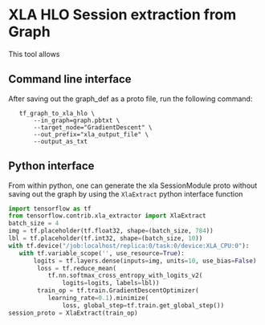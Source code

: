 # XLA HLO Session extraction from Graph
 This tool allows
 ## Command line interface
After saving out the graph_def as a proto file, run the following command:
 ```
    tf_graph_to_xla_hlo \
        --in_graph=graph.pbtxt \
        --target_node="GradientDescent" \
        --out_prefix="xla_output_file" \
        --output_as_txt
```
 ## Python interface
From within python, one can generate the xla SessionModule proto without saving out the graph by using the `XlaExtract` python interface function
 ```python
 import tensorflow as tf
from tensorflow.contrib.xla_extractor import XlaExtract
 batch_size = 4
img = tf.placeholder(tf.float32, shape=(batch_size, 784))
lbl = tf.placeholder(tf.int32, shape=(batch_size, 10))
 with tf.device("/job:localhost/replica:0/task:0/device:XLA_CPU:0"):
    with tf.variable_scope('', use_resource=True):
        logits = tf.layers.dense(inputs=img, units=10, use_bias=False)
         loss = tf.reduce_mean(
            tf.nn.softmax_cross_entropy_with_logits_v2(
                logits=logits, labels=lbl))
         train_op = tf.train.GradientDescentOptimizer(
            learning_rate=0.1).minimize(
                loss, global_step=tf.train.get_global_step())
 session_proto = XlaExtract(train_op)
```
